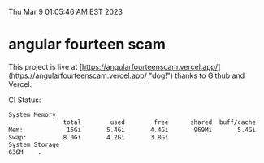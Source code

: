 Thu Mar  9 01:05:46 AM EST 2023

# angular fourteen scam


This project is live at [https://angularfourteenscam.vercel.app/](https://angularfourteenscam.vercel.app/ "dog!") thanks to Github and Vercel.

CI Status: 

```bash
System Memory
               total        used        free      shared  buff/cache   available
Mem:            15Gi       5.4Gi       4.4Gi       969Mi       5.4Gi       8.6Gi
Swap:          8.0Gi       4.2Gi       3.8Gi
System Storage
636M	.
```
